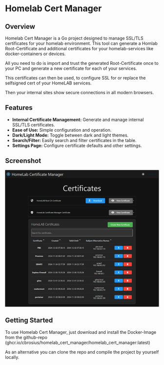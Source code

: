 # Homelab Cert Manager

## Overview

Homelab Cert Manager is a Go project designed to manage SSL/TLS certificates for your homelab environment. 
This tool can generate a Homlab Root-Certificate and additional certificates for your homelab-services like docker-containers or devices.

All you need to do is import and trust the generated Root-Certificate once to your PC and generate a new certificate for each of your services.

This certificates can then be used, to configure SSL for or replace the selfsigned cert of your HomeLAB services.

Then your internal sites show secure connections in all modern browsers.

## Features

- **Internal Certificate Management:** Generate and manage internal SSL/TLS certificates.
- **Ease of Use:** Simple configuration and operation.
- **Dark/Light Mode:** Toggle between dark and light themes.
- **Search/Filter:** Easily search and filter certificates in the table.
- **Settings Page:** Configure certificate defaults and other settings.

## Screenshot
![Screenshot](static/screenshot.png)

## Getting Started

To use Homelab Cert Manager, just download and install the Docker-Image from the github-repo (ghcr.io/cbrosius/homelab_cert_manager/homelab_cert_manager:latest)

As an alternative you can clone the repo and compile the project by yourself locally.
